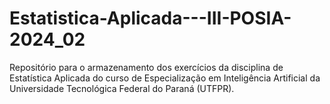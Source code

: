 # Estatistica-Aplicada---III-POSIA-2024_02
Repositório para o armazenamento dos exercícios da disciplina de Estatística Aplicada do curso de Especialização em Inteligência Artificial da Universidade Tecnológica Federal do Paraná (UTFPR).
